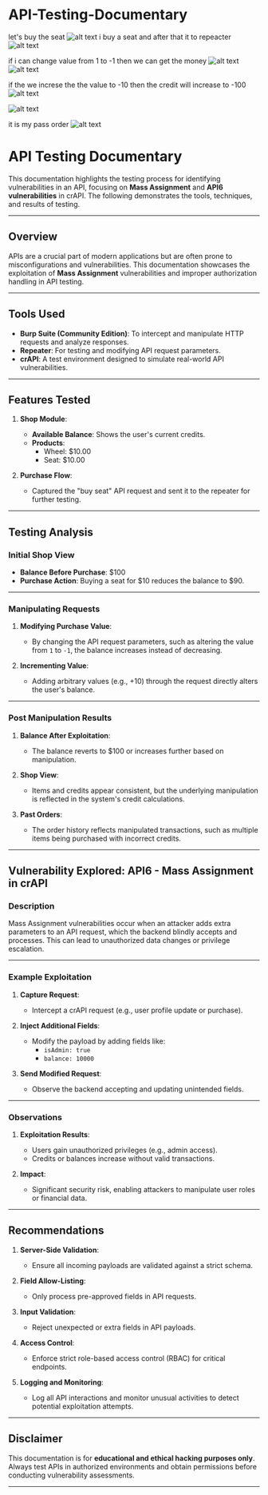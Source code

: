 # API-Testing-Documentary
let's buy the seat 
![alt text](image-2.png)
i buy a seat and after that it to repeacter 
![alt text](image.png)

if i can change value from 1 to -1 then we can get the money 
![alt text](image-1.png)
![alt text](image-3.png)

if the we increse the the value to -10 then the credit will increase to -100
![alt text](image-4.png)

![alt text](image-5.png)

it is my pass order 
![alt text](image-6.png)

# API Testing Documentary

This documentation highlights the testing process for identifying vulnerabilities in an API, focusing on **Mass Assignment** and **API6 vulnerabilities** in crAPI. The following demonstrates the tools, techniques, and results of testing.

---

## Overview

APIs are a crucial part of modern applications but are often prone to misconfigurations and vulnerabilities. This documentation showcases the exploitation of **Mass Assignment** vulnerabilities and improper authorization handling in API testing.

---

## Tools Used

- **Burp Suite (Community Edition)**: To intercept and manipulate HTTP requests and analyze responses.
- **Repeater**: For testing and modifying API request parameters.
- **crAPI**: A test environment designed to simulate real-world API vulnerabilities.

---

## Features Tested

1. **Shop Module**:
   - **Available Balance**: Shows the user's current credits.
   - **Products**: 
     - Wheel: $10.00
     - Seat: $10.00

2. **Purchase Flow**:
   - Captured the "buy seat" API request and sent it to the repeater for further testing.

---

## Testing Analysis

### Initial Shop View

- **Balance Before Purchase**: $100
- **Purchase Action**: Buying a seat for $10 reduces the balance to $90.

---

### Manipulating Requests

1. **Modifying Purchase Value**:
   - By changing the API request parameters, such as altering the value from `1` to `-1`, the balance increases instead of decreasing.

2. **Incrementing Value**:
   - Adding arbitrary values (e.g., +10) through the request directly alters the user's balance.

---

### Post Manipulation Results

1. **Balance After Exploitation**:
   - The balance reverts to $100 or increases further based on manipulation.

2. **Shop View**:
   - Items and credits appear consistent, but the underlying manipulation is reflected in the system's credit calculations.

3. **Past Orders**:
   - The order history reflects manipulated transactions, such as multiple items being purchased with incorrect credits.

---

## Vulnerability Explored: API6 - Mass Assignment in crAPI

### Description

Mass Assignment vulnerabilities occur when an attacker adds extra parameters to an API request, which the backend blindly accepts and processes. This can lead to unauthorized data changes or privilege escalation.

---

### Example Exploitation

1. **Capture Request**:
   - Intercept a crAPI request (e.g., user profile update or purchase).

2. **Inject Additional Fields**:
   - Modify the payload by adding fields like:
     - `isAdmin: true`
     - `balance: 10000`

3. **Send Modified Request**:
   - Observe the backend accepting and updating unintended fields.

---

### Observations

1. **Exploitation Results**:
   - Users gain unauthorized privileges (e.g., admin access).
   - Credits or balances increase without valid transactions.

2. **Impact**:
   - Significant security risk, enabling attackers to manipulate user roles or financial data.

---

## Recommendations

1. **Server-Side Validation**:
   - Ensure all incoming payloads are validated against a strict schema.

2. **Field Allow-Listing**:
   - Only process pre-approved fields in API requests.

3. **Input Validation**:
   - Reject unexpected or extra fields in API payloads.

4. **Access Control**:
   - Enforce strict role-based access control (RBAC) for critical endpoints.

5. **Logging and Monitoring**:
   - Log all API interactions and monitor unusual activities to detect potential exploitation attempts.

---

## Disclaimer

This documentation is for **educational and ethical hacking purposes only**. Always test APIs in authorized environments and obtain permissions before conducting vulnerability assessments.

---




